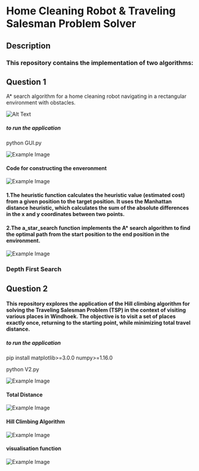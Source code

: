 # Home Cleaning Robot & Traveling Salesman Problem Solver
## Description

### This repository contains the implementation of two algorithms:

## Question 1

 A* search algorithm for a home cleaning robot navigating in a rectangular environment with obstacles.

 ![Alt Text](./assets/Question1.gif)

##### to run the application

python GUI.py

![Example Image](./assets/environment.png)

#### Code for constructing the enveronment

![Example Image](./assets//Astar.png)

#### 1.The heuristic function calculates the heuristic value (estimated cost) from a given position to the target position. It uses the Manhattan distance heuristic, which calculates the sum of the absolute differences in the x and y coordinates between two points.
#### 2.The a_star_search function implements the A* search algorithm to find the optimal path from the start position to the end position in the environment.

![Example Image](./assets/DFS.png)

 ### Depth First Search 



## Question 2

#### This repository explores the application of the Hill climbing algorithm for solving the Traveling Salesman Problem (TSP) in the context of visiting various places in Windhoek. The objective is to visit a set of places exactly once, returning to the starting point, while minimizing total travel distance.

##### to run the application

pip install matplotlib>=3.0.0 numpy>=1.16.0

python V2.py


![Example Image](./assets/Question2.png)

#### Total Distance
![Example Image](./assets/totaldistance.png)

#### Hill Climbing Algorithm
![Example Image](./assets/hillclimbing.png)

#### visualisation function
![Example Image](./assets/Visualisation.png)
